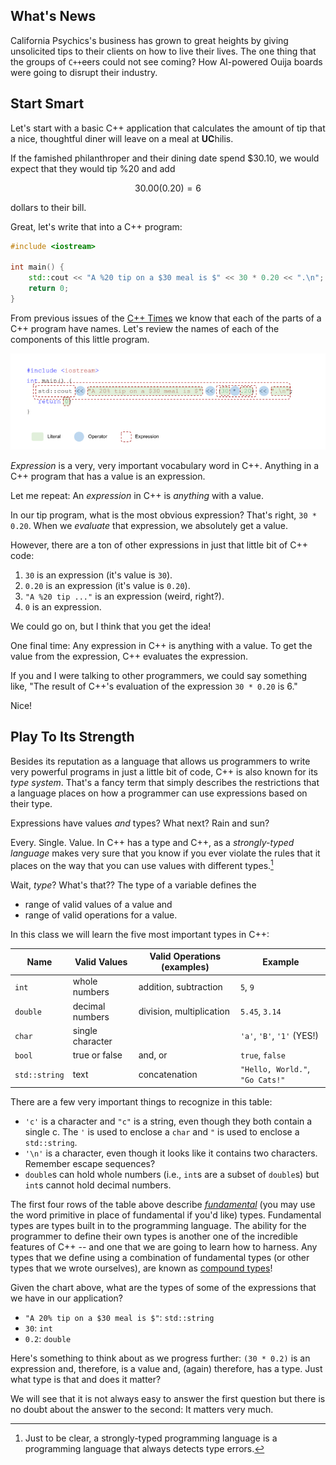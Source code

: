 ## What's News

California Psychics's business has grown to great heights by giving unsolicited tips to their clients on how to live their lives. The one thing that the groups of `C++`eers could not see coming? How AI-powered Ouija boards were going to disrupt their industry.

## Start Smart

Let's start with a basic C++ application that calculates the amount of tip that a nice, thoughtful diner will leave on a meal at **UC**hilis. 

If the famished philanthroper and their dining date spend $30.10, we would expect that they would tip %20 and add 

$$ 30.00(0.20) = 6$$

dollars to their bill.

Great, let's write that into a C++ program:

```C++
#include <iostream>

int main() {
    std::cout << "A %20 tip on a $30 meal is $" << 30 * 0.20 << ".\n";
    return 0;
}
```

From previous issues of the [C++ Times](./ProgramComponents.md) we know that each of the parts of a C++ program have names. Let's review the names of each of the components of this little program.

![](./graphics/DinnerDateElementLabeling.png)

_Expression_ is a very, very important vocabulary word in C++. Anything in a C++ program that has a value is an expression.

Let me repeat: An _expression_ in C++ is _anything_ with a value.

In our tip program, what is the most obvious expression? That's right, `30 * 0.20`. When we _evaluate_ that expression, we absolutely get a value.

However, there are a ton of other expressions in just that little bit of C++ code: 

1. `30` is an expression (it's value is `30`).
2. `0.20` is an expression (it's value is `0.20`).
3. `"A %20 tip ..."` is an expression (weird, right?).
4. `0` is an expression.

We could go on, but I think that you get the idea!

One final time: Any expression in C++ is anything with a value. To get the value from the expression, C++ evaluates the expression.

If you and I were talking to other programmers, we could say something like, "The result of C++'s evaluation of the expression `30 * 0.20` is $6$."

Nice!

## Play To Its Strength

Besides its reputation as a language that allows us programmers to write very powerful programs in just a little bit of code, C++ is also known for its _type system_. That's a fancy term that simply describes the restrictions that a language places on how a programmer can use expressions based on their type.

Expressions have values _and_ types? What next? Rain and sun?

Every. Single. Value. In C++ has a type and C++, as a _strongly-typed language_ makes very sure that you know if you ever violate the rules that it places on the way that you can use values with different types.[^1]

[^1]: Just to be clear, a strongly-typed programming language is a programming language that always detects type errors.

Wait, _type_? What's that?? The type of a variable defines the

- range of valid values of a value and
- range of valid operations for a value.

In this class we will learn the five most important types in C++:

| Name | Valid Values | Valid Operations (examples) | Example |
| -- | -- | -- | -- |
| `int` | whole numbers | addition, subtraction |  `5`, `9` |
| `double` | decimal numbers | division, multiplication |  `5.45`, `3.14` |
| `char` | single character | |  `'a'`, `'B'`, `'1'` (YES!) |
| `bool` | true or false |  and, or | `true`, `false` |
| `std::string` | text |  concatenation | `"Hello, World."`, `"Go Cats!"` |

There are a few very important things to recognize in this table:

- `'c'` is a character and `"c"` is a string, even though they both contain a single c. The `'` is used to enclose a `char` and `"` is used to enclose a `std::string`.
- `'\n'` is a character, even though it looks like it contains two characters. Remember escape sequences?
- `double`s can hold whole numbers (i.e., `int`s are a subset of `double`s) but `int`s cannot hold decimal numbers.

The first four rows of the table above describe [_fundamental_](https://en.cppreference.com/w/cpp/language/types) (you may use the word primitive in place of fundamental if you'd like) types. Fundamental types are types built in to the programming language. The ability for the programmer to define their own types is another one of the incredible features of C++ -- and one that we are going to learn how to harness. Any types that we define using a combination of fundamental types (or other types that we wrote ourselves), are known as [compound types](https://eel.is/c++draft/basic.compound)!

Given the chart above, what are the types of some of the expressions that we have in our application?

- `"A 20% tip on a $30 meal is $"`: `std::string`
- `30`: `int`
- `0.2`: `double`

Here's something to think about as we progress further: `(30 * 0.2)` is an expression and, therefore, is a value and, (again) therefore, has a type. Just what type is that and does it matter?

We will see that it is not always easy to answer the first question but there is no doubt about the answer to the second: It matters very much.